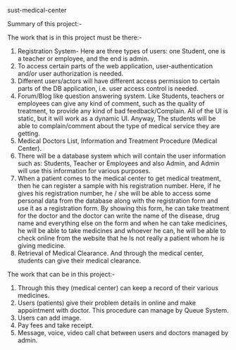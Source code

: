 sust-medical-center


Summary of this project:-


The work that is in this project must be there:-

1. Registration System- Here are three types of users: one Student, one is a teacher or
employee, and the end is admin.
2. To access certain parts of the web application, user-authentication and/or user
authorization is needed.
3. Different users/actors will have different access permission to certain parts of the DB
application, i.e. user access control is needed.
4. Forum/Blog like question answering system. Like Students, teachers or employees can give any
kind of comment, such as the quality of treatment, to provide any kind of bad
feedback/Complain. All of the UI is static, but it will work as a dynamic UI. Anyway, The
students will be able to complain/comment about the type of medical service they are getting.
5. Medical Doctors List, Information and Treatment Procedure (Medical Center).
6. There will be a database system which will contain the user information such as: Students, Teacher
or Employees and also Admin, and Admin will use this information for various purposes.
7. When a patient comes to the medical center to get medical treatment, then he can register a sample
with his registration number. Here, if he gives his registration number, he / she will be able to
access some personal data from the database along with the registration form and use it as a
registration form. By showing this form, he can take treatment for the doctor and the doctor can
write the name of the disease, drug name and everything else on the form and when he can take
medicines, he will be able to take medicines and whoever he can, he will be able to check online
from the website that he Is not really a patient whom he is giving medicine.
8. Retrieval of Medical Clearance. And through the medical center, students can give their medical
clearance.

The work that can be in this project:-

1. Through this they (medical center) can keep a record of their various medicines.
2. Users (patients) give their problem details in online and make appointment with doctor.
This procedure can manage by Queue System.
3. Users can add image.
4. Pay fees and take receipt.
5. Message, voice, video call chat between users and doctors managed by admin.
